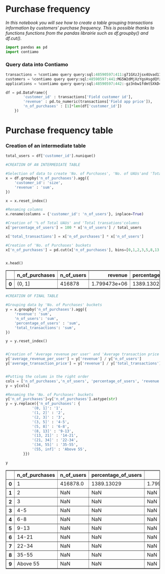 
# Purchase frequency

_In this notebook you will see how to create a table grouping transactions information by customers’ purchase frequency. This is possible thanks to functions functions from the pandas librairie such as df.groupby() and df.cut()._ 


```python
import pandas as pd
import contiamo
```

### Query data into Contiamo


```python
transactions = %contiamo query query:sql:48590597:411:g71GXzJjsx4Uvad11ouKjoYbQUNNPy-qRMKkBNZfyx4
customers = %contiamo query query:sql:48590597:441:MG5W2dMjXzYgsHsgdQYzmhv44dxEQX2Lodu5Uh2Hx_s
applications = %contiamo query query:sql:48590597:442:-gz3nbw1fdmtSXkD4zGNA-cVa7s6sQtRn8upCSn6uys            
```


```python
df = pd.DataFrame({
        'customer_id' : transactions['Field customer id'],
        'revenue' : pd.to_numeric(transactions['Field app price']),
        'n_of_purchases' : [1]*len(df['customer_id'])
    })
```

# Purchase frequency table

### Creation of an intermediate table



```python
total_users = df['customer_id'].nunique()

#CREATION OF AN INTERMEDIATE TABLE

#Selection of data to create 'No. of Purchases', 'No. of UAUs'and 'Total Revenue'columns 
x = df.groupby('n_of_purchases').agg({
    'customer_id': 'size',
    'revenue' : 'sum',
})

x = x.reset_index()

#Renaming columns
x.rename(columns = {'customer_id': 'n_of_users'}, inplace=True)

#Creation of '% of Total UAUs' and 'Total transations'columns
x['percentage_of_users'] = 100 * x['n_of_users'] / total_users

x['total_transactions'] = x['n_of_purchases'] * x['n_of_users']

#Creation of 'No. of Purchases' buckets 
x['n_of_purchases'] = pd.cut(x['n_of_purchases'], bins=[0,1,2,3,5,8,13,21,34,55,float('inf')]) 


x.head()
```




<div>
<table border="1" class="dataframe">
  <thead>
    <tr style="text-align: right;">
      <th></th>
      <th>n_of_purchases</th>
      <th>n_of_users</th>
      <th>revenue</th>
      <th>percentage_of_users</th>
      <th>total_transactions</th>
    </tr>
  </thead>
  <tbody>
    <tr>
      <th>0</th>
      <td>(0, 1]</td>
      <td>416878</td>
      <td>1.799473e+06</td>
      <td>1389.13029</td>
      <td>416878</td>
    </tr>
  </tbody>
</table>
</div>




```python
#CREATION OF FINAL TABLE

#Grouping data by 'No. of Purchases' buckets
y = x.groupby('n_of_purchases').agg({
    'revenue': 'sum',
    'n_of_users': 'sum',
    'percentage_of_users' : 'sum',
    'total_transactions': 'sum',
})

y = y.reset_index()


#Creation of 'Average revenue per user' and 'Average transaction price' colums
y['average_revenue_per_user'] = y['revenue'] / y['n_of_users']
y['average_transaction_price'] = y['revenue'] / y['total_transactions']


#Putting the colums in the right order
cols = ['n_of_purchases','n_of_users', 'percentage_of_users', 'revenue', 'average_revenue_per_user', 'total_transactions', 'average_transaction_price']
y = y[cols]

#Renaming the 'No. of Purchases' buckets
y['n_of_purchases']=y['n_of_purchases'].astype(str)
y = y.replace({'n_of_purchases': {
            '(0, 1]': '1',
            '(1, 2]' : '2',
            '(2, 3]' : '3', 
            '(3, 5]' : '4-5',
            '(5, 8]' : '6-8',
            '(8, 13]' : '9-13',
            '(13, 21]' : '14-21',
            '(21, 34]' : '22-34',
            '(34, 55]' : '35-55',
            '(55, inf]' : 'Above 55',
        }})

y
```




<div>
<table border="1" class="dataframe">
  <thead>
    <tr style="text-align: right;">
      <th></th>
      <th>n_of_purchases</th>
      <th>n_of_users</th>
      <th>percentage_of_users</th>
      <th>revenue</th>
      <th>average_revenue_per_user</th>
      <th>total_transactions</th>
      <th>average_transaction_price</th>
    </tr>
  </thead>
  <tbody>
    <tr>
      <th>0</th>
      <td>1</td>
      <td>416878.0</td>
      <td>1389.13029</td>
      <td>1.799473e+06</td>
      <td>4.316545</td>
      <td>416878.0</td>
      <td>4.316545</td>
    </tr>
    <tr>
      <th>1</th>
      <td>2</td>
      <td>NaN</td>
      <td>NaN</td>
      <td>NaN</td>
      <td>NaN</td>
      <td>NaN</td>
      <td>NaN</td>
    </tr>
    <tr>
      <th>2</th>
      <td>3</td>
      <td>NaN</td>
      <td>NaN</td>
      <td>NaN</td>
      <td>NaN</td>
      <td>NaN</td>
      <td>NaN</td>
    </tr>
    <tr>
      <th>3</th>
      <td>4-5</td>
      <td>NaN</td>
      <td>NaN</td>
      <td>NaN</td>
      <td>NaN</td>
      <td>NaN</td>
      <td>NaN</td>
    </tr>
    <tr>
      <th>4</th>
      <td>6-8</td>
      <td>NaN</td>
      <td>NaN</td>
      <td>NaN</td>
      <td>NaN</td>
      <td>NaN</td>
      <td>NaN</td>
    </tr>
    <tr>
      <th>5</th>
      <td>9-13</td>
      <td>NaN</td>
      <td>NaN</td>
      <td>NaN</td>
      <td>NaN</td>
      <td>NaN</td>
      <td>NaN</td>
    </tr>
    <tr>
      <th>6</th>
      <td>14-21</td>
      <td>NaN</td>
      <td>NaN</td>
      <td>NaN</td>
      <td>NaN</td>
      <td>NaN</td>
      <td>NaN</td>
    </tr>
    <tr>
      <th>7</th>
      <td>22-34</td>
      <td>NaN</td>
      <td>NaN</td>
      <td>NaN</td>
      <td>NaN</td>
      <td>NaN</td>
      <td>NaN</td>
    </tr>
    <tr>
      <th>8</th>
      <td>35-55</td>
      <td>NaN</td>
      <td>NaN</td>
      <td>NaN</td>
      <td>NaN</td>
      <td>NaN</td>
      <td>NaN</td>
    </tr>
    <tr>
      <th>9</th>
      <td>Above 55</td>
      <td>NaN</td>
      <td>NaN</td>
      <td>NaN</td>
      <td>NaN</td>
      <td>NaN</td>
      <td>NaN</td>
    </tr>
  </tbody>
</table>
</div>


